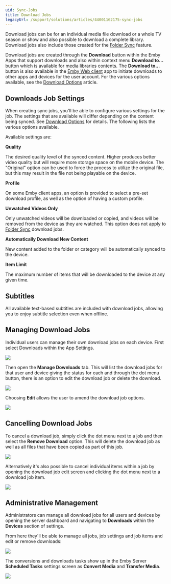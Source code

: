 ```yaml
---
uid: Sync-Jobs
title: Download Jobs
legacyUrl: /support/solutions/articles/44001162175-sync-jobs
---
```


Download jobs can be for an individual media file download or a whole TV season or show and also possible to download a complete library. Download jobs also include those created for the [Folder Sync](Folder-Sync.md) feature.

Download jobs are created through the **Download** button within the Emby Apps that support downloads and also within context menu **Download to...** button which is available for media libraries contents. The **Download to...** button is also available in the [Emby Web client](Web-Client.md) app to initiate downloads to other apps and devices for the user account. For the various options available, see the [Download Options](Sync.md) article.


## Downloads Job Settings

When creating sync jobs, you'll be able to configure various settings for the job. The settings that are available will differ depending on the content being synced. See [Download Options](Sync.md) for details. The following lists the various options available.

Available settings are:

**Quality**

The desired quality level of the synced content. Higher produces better video quality but will require more storage space on the mobile device. The "Original" option can be used to force the process to utilize the original file, but this may result in the file not being playable on the device.

**Profile**

On some Emby client apps, an option is provided to select a pre-set download profile, as well as the option of having a custom profile.

**Unwatched Videos Only**

Only unwatched videos will be downloaded or copied, and videos will be removed from the device as they are watched. This option does not apply to [Folder Sync](Folder-Sync.md) download jobs.

**Automatically Download New Content**

New content added to the folder or category will be automatically synced to the device.

**Item Limit**

The maximum number of items that will be downloaded to the device at any given time.

## Subtitles

All available text-based subtitles are included with download jobs, allowing you to enjoy subtitle selection even when offline.

## Managing Download Jobs

Individual users can manage their own download jobs on each device. First select Downloads within the App Settings.

![](images/server/downloadjobs1.png)

Then open the **Manage Downloads** tab. This will list the download jobs for that user and device giving the status for each and through 
the dot menu button, there is an option to edit the download job or delete the download.

![](images/server/downloadjobs5.png)

Choosing **Edit** allows the user to amend the download job options.

![](images/server/downloadjobs4.png)


## Cancelling Download Jobs

To cancel a download job, simply click the dot menu next to a job and then select the **Remove Download** option. This will delete the download job as well as all files that have been copied as part of this job.

![](images/server/downloadjobs7.png)

Alternatively it's also possible to cancel individual items within a job by opening the download job edit screen and clicking the dot menu next to a download job item.

![](images/server/downloadjobs9.png)

## Administrative Management

Administrators can manage all download jobs for all users and devices by opening the server dashboard and navigating to **Downloads** within the **Devices** section of settings.

From here they'll be able to manage all jobs, job settings and job items and edit or remove downloads:

![](images/server/downloadjobs6.png)


The conversions and downloads tasks show up in the Emby Server **Scheduled Tasks** settings screen as **Convert Media** and **Transfer Media**.

![](images/server/scheduledtasks4.png)
